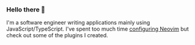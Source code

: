 ### Hello there 👋

I'm a software engineer writing applications mainly using JavaScript/TypeScript.
I've spent too much time
[configuring Neovim](https://github.com/mcchrish/dotfiles) but check out some of
the plugins I created.
